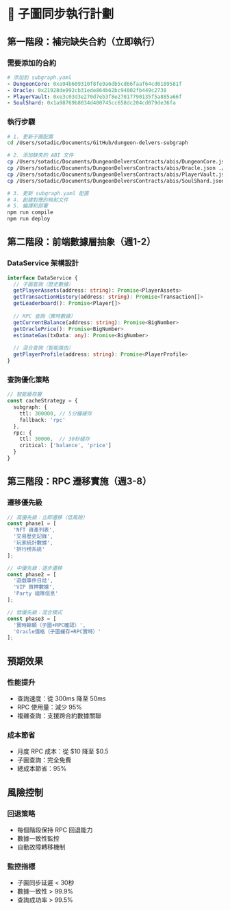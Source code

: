 # 🚀 子圖同步執行計劃

## 第一階段：補完缺失合約（立即執行）

### 需要添加的合約
```yaml
# 添加到 subgraph.yaml
- DungeonCore: 0xa94b609310f8fe9a6db5cd66faaf64cd0189581f
- Oracle: 0x21928de992cb31ede864b62bc94002fb449c2738  
- PlayerVault: 0xe3c03d3e270d7eb3f8e27017790135f5a885a66f
- SoulShard: 0x1a98769b8034d400745cc658dc204cd079de36fa
```

### 執行步驟
```bash
# 1. 更新子圖配置
cd /Users/sotadic/Documents/GitHub/dungeon-delvers-subgraph

# 2. 添加缺失的 ABI 文件
cp /Users/sotadic/Documents/DungeonDelversContracts/abis/DungeonCore.json ./abis/
cp /Users/sotadic/Documents/DungeonDelversContracts/abis/Oracle.json ./abis/
cp /Users/sotadic/Documents/DungeonDelversContracts/abis/PlayerVault.json ./abis/
cp /Users/sotadic/Documents/DungeonDelversContracts/abis/SoulShard.json ./abis/

# 3. 更新 subgraph.yaml 配置
# 4. 創建對應的映射文件
# 5. 編譯和部署
npm run compile
npm run deploy
```

## 第二階段：前端數據層抽象（週1-2）

### DataService 架構設計
```typescript
interface DataService {
  // 子圖查詢（歷史數據）
  getPlayerAssets(address: string): Promise<PlayerAssets>
  getTransactionHistory(address: string): Promise<Transaction[]>
  getLeaderboard(): Promise<Player[]>
  
  // RPC 查詢（實時數據）  
  getCurrentBalance(address: string): Promise<BigNumber>
  getOraclePrice(): Promise<BigNumber>
  estimateGas(txData: any): Promise<BigNumber>
  
  // 混合查詢（智能路由）
  getPlayerProfile(address: string): Promise<PlayerProfile>
}
```

### 查詢優化策略
```typescript
// 智能緩存層
const cacheStrategy = {
  subgraph: {
    ttl: 300000, // 5分鐘緩存
    fallback: 'rpc'
  },
  rpc: {
    ttl: 30000,  // 30秒緩存
    critical: ['balance', 'price']
  }
}
```

## 第三階段：RPC 遷移實施（週3-8）

### 遷移優先級
```typescript
// 高優先級：立即遷移（低風險）
const phase1 = [
  'NFT 資產列表',
  '交易歷史記錄', 
  '玩家統計數據',
  '排行榜系統'
];

// 中優先級：逐步遷移
const phase2 = [
  '遊戲事件日誌',
  'VIP 質押數據',
  'Party 組隊信息'
];

// 低優先級：混合模式
const phase3 = [
  '實時餘額（子圖+RPC確認）',
  'Oracle價格（子圖緩存+RPC實時）'
];
```

## 預期效果

### 性能提升
- 查詢速度：從 300ms 降至 50ms
- RPC 使用量：減少 95%
- 複雜查詢：支援跨合約數據關聯

### 成本節省
- 月度 RPC 成本：從 $10 降至 $0.5
- 子圖查詢：完全免費
- 總成本節省：95%

## 風險控制

### 回退策略
- 每個階段保持 RPC 回退能力
- 數據一致性監控
- 自動故障轉移機制

### 監控指標
- 子圖同步延遲 < 30秒
- 數據一致性 > 99.9%
- 查詢成功率 > 99.5%